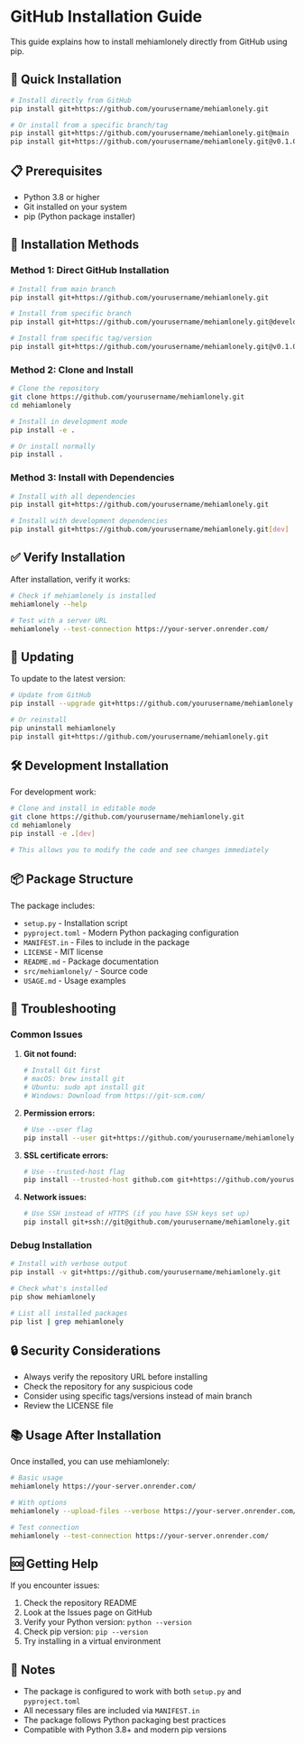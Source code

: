 # GitHub Installation Guide

This guide explains how to install mehiamlonely directly from GitHub using pip.

## 🚀 Quick Installation

```bash
# Install directly from GitHub
pip install git+https://github.com/yourusername/mehiamlonely.git

# Or install from a specific branch/tag
pip install git+https://github.com/yourusername/mehiamlonely.git@main
pip install git+https://github.com/yourusername/mehiamlonely.git@v0.1.0
```

## 📋 Prerequisites

- Python 3.8 or higher
- Git installed on your system
- pip (Python package installer)

## 🔧 Installation Methods

### Method 1: Direct GitHub Installation
```bash
# Install from main branch
pip install git+https://github.com/yourusername/mehiamlonely.git

# Install from specific branch
pip install git+https://github.com/yourusername/mehiamlonely.git@develop

# Install from specific tag/version
pip install git+https://github.com/yourusername/mehiamlonely.git@v0.1.0
```

### Method 2: Clone and Install
```bash
# Clone the repository
git clone https://github.com/yourusername/mehiamlonely.git
cd mehiamlonely

# Install in development mode
pip install -e .

# Or install normally
pip install .
```

### Method 3: Install with Dependencies
```bash
# Install with all dependencies
pip install git+https://github.com/yourusername/mehiamlonely.git

# Install with development dependencies
pip install git+https://github.com/yourusername/mehiamlonely.git[dev]
```

## ✅ Verify Installation

After installation, verify it works:

```bash
# Check if mehiamlonely is installed
mehiamlonely --help

# Test with a server URL
mehiamlonely --test-connection https://your-server.onrender.com/
```

## 🔄 Updating

To update to the latest version:

```bash
# Update from GitHub
pip install --upgrade git+https://github.com/yourusername/mehiamlonely.git

# Or reinstall
pip uninstall mehiamlonely
pip install git+https://github.com/yourusername/mehiamlonely.git
```

## 🛠️ Development Installation

For development work:

```bash
# Clone and install in editable mode
git clone https://github.com/yourusername/mehiamlonely.git
cd mehiamlonely
pip install -e .[dev]

# This allows you to modify the code and see changes immediately
```

## 📦 Package Structure

The package includes:
- `setup.py` - Installation script
- `pyproject.toml` - Modern Python packaging configuration
- `MANIFEST.in` - Files to include in the package
- `LICENSE` - MIT license
- `README.md` - Package documentation
- `src/mehiamlonely/` - Source code
- `USAGE.md` - Usage examples

## 🐛 Troubleshooting

### Common Issues

1. **Git not found:**
   ```bash
   # Install Git first
   # macOS: brew install git
   # Ubuntu: sudo apt install git
   # Windows: Download from https://git-scm.com/
   ```

2. **Permission errors:**
   ```bash
   # Use --user flag
   pip install --user git+https://github.com/yourusername/mehiamlonely.git
   ```

3. **SSL certificate errors:**
   ```bash
   # Use --trusted-host flag
   pip install --trusted-host github.com git+https://github.com/yourusername/mehiamlonely.git
   ```

4. **Network issues:**
   ```bash
   # Use SSH instead of HTTPS (if you have SSH keys set up)
   pip install git+ssh://git@github.com/yourusername/mehiamlonely.git
   ```

### Debug Installation

```bash
# Install with verbose output
pip install -v git+https://github.com/yourusername/mehiamlonely.git

# Check what's installed
pip show mehiamlonely

# List all installed packages
pip list | grep mehiamlonely
```

## 🔒 Security Considerations

- Always verify the repository URL before installing
- Check the repository for any suspicious code
- Consider using specific tags/versions instead of main branch
- Review the LICENSE file

## 📚 Usage After Installation

Once installed, you can use mehiamlonely:

```bash
# Basic usage
mehiamlonely https://your-server.onrender.com/

# With options
mehiamlonely --upload-files --verbose https://your-server.onrender.com/

# Test connection
mehiamlonely --test-connection https://your-server.onrender.com/
```

## 🆘 Getting Help

If you encounter issues:

1. Check the repository README
2. Look at the Issues page on GitHub
3. Verify your Python version: `python --version`
4. Check pip version: `pip --version`
5. Try installing in a virtual environment

## 📝 Notes

- The package is configured to work with both `setup.py` and `pyproject.toml`
- All necessary files are included via `MANIFEST.in`
- The package follows Python packaging best practices
- Compatible with Python 3.8+ and modern pip versions
